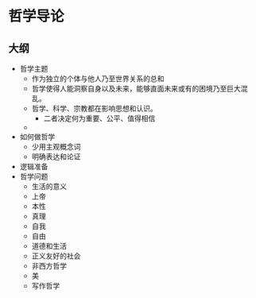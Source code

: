# 哲学导论

## 大纲

- 哲学主题
  - 作为独立的个体与他人乃至世界关系的总和
  - 哲学使得人能洞察自身以及未来，能够直面未来或有的困境乃至巨大混乱。
  - 哲学、科学、宗教都在影响思想和认识。
    - 二者决定何为重要、公平、值得相信
  -
- 如何做哲学
  - 少用主观概念词
  - 明确表达和论证
- 逻辑准备
- 哲学问题
  - 生活的意义
  - 上帝
  - 本性
  - 真理
  - 自我
  - 自由
  - 道德和生活
  - 正义友好的社会
  - 非西方哲学
  - 美
  - 写作哲学
